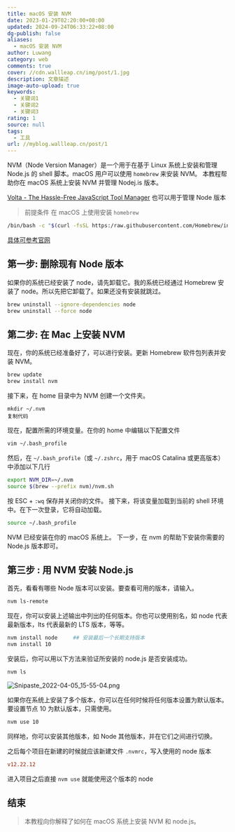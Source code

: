 ```yaml
---
title: macOS 安装 NVM
date: 2023-01-29T02:20:00+08:00
updated: 2024-09-24T06:33:22+08:00
dg-publish: false
aliases:
  - macOS 安装 NVM
author: Luwang
category: web
comments: true
cover: //cdn.wallleap.cn/img/post/1.jpg
description: 文章描述
image-auto-upload: true
keywords:
  - 关键词1
  - 关键词2
  - 关键词3
rating: 1
source: null
tags:
  - 工具
url: //myblog.wallleap.cn/post/1
---
```


NVM（Node Version Manager）是一个用于在基于 Linux 系统上安装和管理 Node.js 的 shell 脚本。macOS 用户可以使用 `homebrew` 来安装 NVM。 本教程帮助你在 macOS 系统上安装 NVM 并管理 Nodej.is 版本。

[Volta - The Hassle-Free JavaScript Tool Manager](https://volta.sh/) 也可以用于管理 Node 版本

> 前提条件 在 macOS 上使用安装 `homebrew`

```sh
/bin/bash -c "$(curl -fsSL https:/raw.githubusercontent.com/Homebrew/install/HEAD/install.sh)"
```

[具体可参考官网](https://link.juejin.cn/?target=https%3A%2F%2Fbrew.sh%2F "https://brew.sh/")

## 第一步: 删除现有 Node 版本

如果你的系统已经安装了 node，请先卸载它。我的系统已经通过 Homebrew 安装了 node。所以先把它卸载了。如果还没有安装就跳过。

```sh
brew uninstall --ignore-dependencies node 
brew uninstall --force node 
```

## 第二步: 在 Mac 上安装 NVM

现在，你的系统已经准备好了，可以进行安装。更新 Homebrew 软件包列表并安装 NVM。

```sh
brew update 
brew install nvm
```

接下来，在 home 目录中为 NVM 创建一个文件夹。

```
mkdir ~/.nvm 
复制代码
```

现在，配置所需的环境变量。在你的 home 中编辑以下配置文件

```sh
vim ~/.bash_profile 
```

然后，在 `~/.bash_profile`（或 `~/.zshrc`，用于 macOS Catalina 或更高版本）中添加以下几行

```sh
export NVM_DIR=~/.nvm
source $(brew --prefix nvm)/nvm.sh
```

按 ESC + `:wq` 保存并关闭你的文件。 接下来，将该变量加载到当前的 shell 环境中。在下一次登录，它将自动加载。

```sh
source ~/.bash_profile
```

NVM 已经安装在你的 macOS 系统上。 下一步，在 nvm 的帮助下安装你需要的 Node.js 版本即可。

## 第三步 : 用 NVM 安装 Node.js

首先，看看有哪些 Node 版本可以安装。要查看可用的版本，请输入。

```sh
nvm ls-remote 
```

现在，你可以安装上述输出中列出的任何版本。你也可以使用别名，如 node 代表最新版本，lts 代表最新的 LTS 版本，等等。

```sh
nvm install node     ## 安装最后一个长期支持版本
nvm install 10
```

安装后，你可以用以下方法来验证所安装的 node.js 是否安装成功。

```sh
nvm ls 
```

![Snipaste_2022-04-05_15-55-04.png](https://cdn.wallleap.cn/img/pic/illustration/202301291423914.webp)

如果你在系统上安装了多个版本，你可以在任何时候将任何版本设置为默认版本。要设置节点 10 为默认版本，只需使用。

```sh
nvm use 10
```

同样地，你可以安装其他版本，如 Node 其他版本，并在它们之间进行切换。

之后每个项目在新建的时候就应该新建文件 `.nvmrc`，写入使用的 node 版本

```conf
v12.22.12
```

进入项目之后直接 `nvm use` 就能使用这个版本的 node

## 结束

> 本教程向你解释了如何在 macOS 系统上安装 NVM 和 node.js。
